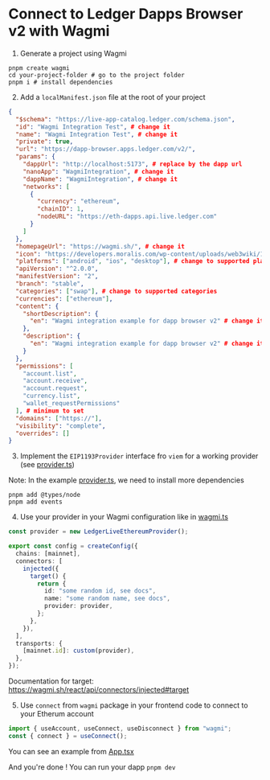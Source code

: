 # Connect to Ledger Dapps Browser v2 with Wagmi

1. Generate a project using Wagmi

```shell
pnpm create wagmi
cd your-project-folder # go to the project folder
pnpm i # install dependencies
```

2. Add a `localManifest.json` file at the root of your project

```json
{
  "$schema": "https://live-app-catalog.ledger.com/schema.json",
  "id": "Wagmi Integration Test", # change it
  "name": "Wagmi Integration Test", # change it
  "private": true,
  "url": "https://dapp-browser.apps.ledger.com/v2/",
  "params": {
    "dappUrl": "http://localhost:5173", # replace by the dapp url
    "nanoApp": "WagmiIntegration", # change it
    "dappName": "WagmiIntegration", # change it
    "networks": [
      {
        "currency": "ethereum",
        "chainID": 1,
        "nodeURL": "https://eth-dapps.api.live.ledger.com"
      }
    ]
  },
  "homepageUrl": "https://wagmi.sh/", # change it
  "icon": "https://developers.moralis.com/wp-content/uploads/web3wiki/196-wagmi/637e6c001c60c5e2d8078d8c_wOdHswYe73lnRqkKuJDsSLgwRkQ9Kt831G_9nSGTEFw.png", # change it
  "platforms": ["android", "ios", "desktop"], # change to supported platform
  "apiVersion": "^2.0.0",
  "manifestVersion": "2",
  "branch": "stable",
  "categories": ["swap"], # change to supported categories
  "currencies": ["ethereum"],
  "content": {
    "shortDescription": {
      "en": "Wagmi integration example for dapp browser v2" # change it
    },
    "description": {
      "en": "Wagmi integration example for dapp browser v2" # change it
    }
  },
  "permissions": [
    "account.list",
    "account.receive",
    "account.request",
    "currency.list",
    "wallet_requestPermissions"
  ], # minimum to set
  "domains": ["https://"],
  "visibility": "complete",
  "overrides": []
}
```

3. Implement the `EIP1193Provider` interface fro `viem` for a working provider (see [provider.ts](src/provider.ts))

Note: In the example [provider.ts](src/provider.ts), we need to install more dependencies

```shell
pnpm add @types/node
pnpm add events
```

4. Use your provider in your Wagmi configuration like in [wagmi.ts](src/wagmi.ts)

```ts
const provider = new LedgerLiveEthereumProvider();

export const config = createConfig({
  chains: [mainnet],
  connectors: [
    injected({
      target() {
        return {
          id: "some random id, see docs",
          name: "some random name, see docs",
          provider: provider,
        };
      },
    }),
  ],
  transports: {
    [mainnet.id]: custom(provider),
  },
});
```

Documentation for target: https://wagmi.sh/react/api/connectors/injected#target

5. Use `connect` from `wagmi` package in your frontend code to connect to your Etherum account

```ts
import { useAccount, useConnect, useDisconnect } from "wagmi";
const { connect } = useConnect();
```

You can see an example from [App.tsx](src/App.tsx)

And you're done ! You can run your dapp `pnpm dev`
